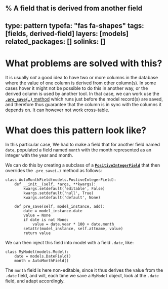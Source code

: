 % A field that is derived from another field
---
type: pattern
typefa: "fas fa-shapes"
tags: [fields, derived-field]
layers: [models]
related_packages: []
solinks: []
---

# What problems are solved with this?

It is usually *not* a good idea to have two or more columns in the database where the value of one column is derived from other column(s). In some cases hover it might not be possible to do this in another way, or the derived column is used by another tool. In that case, we can work use the [**`.pre_save(…)`** method](https://docs.djangoproject.com/en/5.2/ref/models/fields/#django.db.models.Field.pre_save) which runs just before the model record(s) are saved, and therefore thus guarantee that the column is in sync with the columns it depends on. It can however not work cross-table.

# What does this pattern look like?

In this particular case, We had to make a field that for another field named `date`, populated a field named `month` with the month represented as an integer with the year and month.

We can do this by creating a subclass of a [**`PositiveIntegerField`**](https://docs.djangoproject.com/en/stable/ref/models/fields/#positiveintegerfield) that then overrides the `.pre_save(…)` method as follows:

```python3
class AutoMonthField(models.PostiveIntegerField):
    def __init__(self, *args, **kwargs):
        kwargs.setdefault('editable', False)
        kwargs.setdefault('null', True)
        kwargs.setdefault('default', None)

    def pre_save(self, model_instance, add):
        date = model_instance.date
        value = None
        if date is not None:
            value = date.year * 100 + date.month
        setattr(model_instance, self.attname, value)
        return value
```

We can then inject this field into model with a field `.date`, like:

```python3
class MyModel(models.Model):
    date = models.DateField()
    month = AutoMonthField()
```

The `month` field is here non-editable, since it thus derives the value from the `.date` field, and will, each time we save a `MyModel` object, look at the `.date` field, and adapt accordingly.
